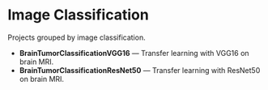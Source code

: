 # Image Classification

Projects grouped by image classification.

- **BrainTumorClassificationVGG16** — Transfer learning with VGG16 on brain MRI.
- **BrainTumorClassificationResNet50** — Transfer learning with ResNet50 on brain MRI.

